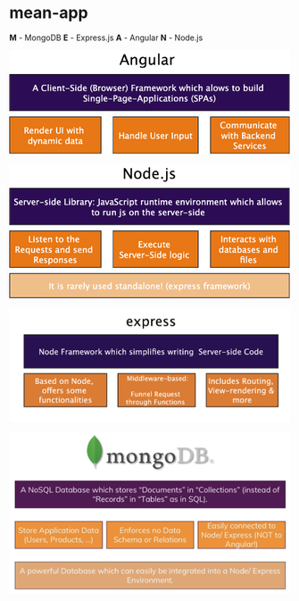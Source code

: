 # mean-app

**M** - MongoDB
**E** - Express.js
**A** - Angular 
**N** - Node.js

<p align="center">
  <img width="600" height=auto src="Images/Angular.png">
</p>

<p align="center">
  <img width="600" height=auto src="Images/NodeJs.png">
</p>

<p align="center">
  <img width="600" height=auto src="Images/Express.png">
</p>

<p align="center">
  <img width="600" height=auto src="Images/MongoDB.png">
</p>

